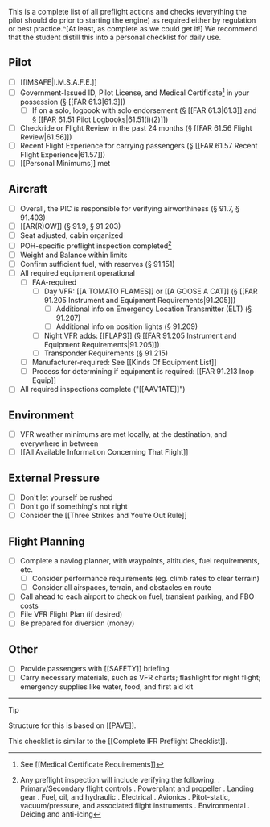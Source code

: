 This is a complete list of all preflight actions and checks (everything the pilot should do prior to starting the engine) as required either by regulation or best practice.^[At least, as complete as we could get it!]  We recommend that the student distill this into a personal checklist for daily use.

## Pilot
- [ ] [[IMSAFE|I.M.S.A.F.E.]]
- [ ] Government-Issued ID, Pilot License, and Medical Certificate[^med] in your possession (§ [[FAR 61.3|61.3]])
	- [ ] If on a solo, logbook with solo endorsement (§ [[FAR 61.3|61.3]] and § [[FAR 61.51 Pilot Logbooks|61.51(i)(2)]])
- [ ] Checkride or Flight Review in the past 24 months (§ [[FAR 61.56 Flight Review|61.56]])
- [ ] Recent Flight Experience for carrying passengers (§ [[FAR 61.57 Recent Flight Experience|61.57]])
- [ ] [[Personal Minimums]] met
## Aircraft
- [ ] Overall, the PIC is responsible for verifying airworthiness (§ 91.7, § 91.403)
- [ ] [[AR(R)OW]] (§ 91.9, § 91.203)
- [ ] Seat adjusted, cabin organized
- [ ] POH-specific preflight inspection completed[^insp]
- [ ] Weight and Balance within limits
- [ ] Confirm sufficient fuel, with reserves (§ 91.151)
- [ ] All required equipment operational
	- [ ] FAA-required
		- [ ] Day VFR: [[A TOMATO FLAMES]] or [[A GOOSE A CAT]]  (§ [[FAR 91.205 Instrument and Equipment Requirements|91.205]])
			- [ ] Additional info on Emergency Location Transmitter (ELT) (§ 91.207)
			- [ ] Additional info on position lights (§ 91.209)
		- [ ] Night VFR adds: [[FLAPS]] (§ [[FAR 91.205 Instrument and Equipment Requirements|91.205]])
		- [ ] Transponder Requirements (§ 91.215)
	- [ ] Manufacturer-required: See [[Kinds Of Equipment List]]
	- [ ] Process for determining if equipment is required: [[FAR 91.213 Inop Equip]]
- [ ] All required inspections complete ("[[AAV1ATE]]")

## Environment
- [ ] VFR weather minimums are met locally, at the destination, and everywhere in between
- [ ] [[All Available Information Concerning That Flight]]

## External Pressure
- [ ] Don't let yourself be rushed
- [ ] Don't go if something's not right
- [ ] Consider the [[Three Strikes and You’re Out Rule]]

## Flight Planning
- [ ] Complete a navlog planner, with waypoints, altitudes, fuel requirements, etc.
	- [ ] Consider performance requirements (eg. climb rates to clear terrain)
	- [ ] Consider all airspaces, terrain, and obstacles en route
- [ ] Call ahead to each airport to check on fuel, transient parking, and FBO costs
- [ ] File VFR Flight Plan (if desired)
- [ ] Be prepared for diversion (money)

## Other
- [ ] Provide passengers with [[SAFETY]] briefing
- [ ] Carry necessary materials, such as VFR charts; flashlight for night flight; emergency supplies like water, food, and first aid kit
---

> [!tip]
> Structure for this is based on [[PAVE]].

This checklist is similar to the [[Complete IFR Preflight Checklist]].


[^insp]: Any preflight inspection will include verifying the following:
  . Primary/Secondary flight controls
  . Powerplant and propeller
  . Landing gear
  . Fuel, oil, and hydraulic
  . Electrical
  . Avionics
  . Pitot-static, vacuum/pressure, and associated flight instruments
  . Environmental
  . Deicing and anti-icing
  
[^med]: See [[Medical Certificate Requirements]]